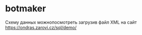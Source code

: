 # botmaker
Схему данных можнопосмотреть загрузив файл XML на сайт https://ondras.zarovi.cz/sql/demo/
